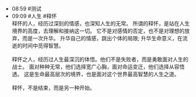 
- 08:59 #测试 
- 09:09 #人生 #释怀<br>释怀的人，经历过深刻的情感，也深知人生的无常。 所谓的释怀，是站在人生境界的高度，去理解和接纳这一切。 它不是对感情的否定，也不是对理想的放弃，而是一次升华。 升华自己的情感，跳出个体的局限; 升华生命意义，在流逝的时间中觅得智慧。 <br><br>释怀之人，经历过人生最深沉的体悟。他们不是失败者，而是勇敢面对人生的战士。 面对种种无常，他们选择宽广心胸，面对命运变迁，他们选择从容悟透。 这是生命最高层次的境界，也是面对这个世界最高智慧的人生之道。 <br><br>释怀，不是结束，而是另一种开始。